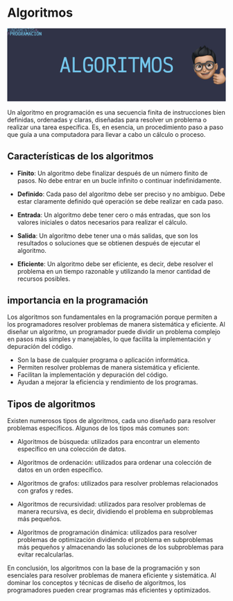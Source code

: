 # Algoritmos

![ALGORITMOS DE LA PROGRAMACIÓN](Z_Media/FP_ALGORITMOS.webp)

Un algoritmo en programación es una secuencia finita de instrucciones bien definidas, ordenadas y claras, diseñadas para resolver un problema o realizar una tarea específica. Es, en esencia, un procedimiento paso a paso que guía a una computadora para llevar a cabo un cálculo o proceso.

## Características de los algoritmos

- **Finito**: Un algoritmo debe finalizar después de un número finito de pasos. No debe entrar en un bucle infinito o continuar indefinidamente.

- **Definido**: Cada paso del algoritmo debe ser preciso y no ambiguo. Debe estar claramente definido qué operación se debe realizar en cada paso.

- **Entrada**: Un algoritmo debe tener cero o más entradas, que son los valores iniciales o datos necesarios para realizar el cálculo.

- **Salida**: Un algoritmo debe tener una o más salidas, que son los resultados o soluciones que se obtienen después de ejecutar el algoritmo.

- **Eficiente**: Un algoritmo debe ser eficiente, es decir, debe resolver el problema en un tiempo razonable y utilizando la menor cantidad de recursos posibles.

## importancia en la programación

Los algoritmos son fundamentales en la programación porque permiten a los programadores resolver problemas de manera sistemática y eficiente. Al diseñar un algoritmo, un programador puede dividir un problema complejo en pasos más simples y manejables, lo que facilita la implementación y depuración del código.

- Son la base de cualquier programa o aplicación informática.
- Permiten resolver problemas de manera sistemática y eficiente.
- Facilitan la implementación y depuración del código.
- Ayudan a mejorar la eficiencia y rendimiento de los programas.

## Tipos de algoritmos

Existen numerosos tipos de algoritmos, cada uno diseñado para resolver problemas específicos. Algunos de los tipos más comunes son:

- Algoritmos de búsqueda: utilizados para encontrar un elemento específico en una colección de datos.

- Algoritmos de ordenación: utilizados para ordenar una colección de datos en un orden específico.

- Algoritmos de grafos: utilizados para resolver problemas relacionados con grafos y redes.

- Algoritmos de recursividad: utilizados para resolver problemas de manera recursiva, es decir, dividiendo el problema en subproblemas más pequeños.

- Algoritmos de programación dinámica: utilizados para resolver problemas de optimización dividiendo el problema en subproblemas más pequeños y almacenando las soluciones de los subproblemas para evitar recalcularlas.

En conclusión, los algoritmos con la base de la programación y son esenciales para resolver problemas de manera eficiente y sistemática. Al dominar los conceptos y técnicas de diseño de algoritmos, los programadores pueden crear programas más eficientes y optimizados.

